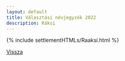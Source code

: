 ```yaml
---
layout: default
title: Választási névjegyzék 2022
description: Ráksi
---
```


{% include settlementHTMLs/Raaksi.html %}

[Vissza](../)